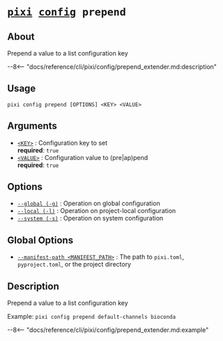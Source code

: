 # <code>[pixi](../../pixi.md) [config](../config.md) prepend</code>

## About
Prepend a value to a list configuration key

--8<-- "docs/reference/cli/pixi/config/prepend_extender.md:description"

## Usage
```
pixi config prepend [OPTIONS] <KEY> <VALUE>
```

## Arguments
- <a id="arg-<KEY>" href="#arg-<KEY>">`<KEY>`</a>
:  Configuration key to set
<br>**required**: `true`
- <a id="arg-<VALUE>" href="#arg-<VALUE>">`<VALUE>`</a>
:  Configuration value to (pre|ap)pend
<br>**required**: `true`

## Options
- <a id="arg---global" href="#arg---global">`--global (-g)`</a>
:  Operation on global configuration
- <a id="arg---local" href="#arg---local">`--local (-l)`</a>
:  Operation on project-local configuration
- <a id="arg---system" href="#arg---system">`--system (-s)`</a>
:  Operation on system configuration

## Global Options
- <a id="arg---manifest-path" href="#arg---manifest-path">`--manifest-path <MANIFEST_PATH>`</a>
:  The path to `pixi.toml`, `pyproject.toml`, or the project directory

## Description
Prepend a value to a list configuration key

Example: `pixi config prepend default-channels bioconda`


--8<-- "docs/reference/cli/pixi/config/prepend_extender.md:example"
